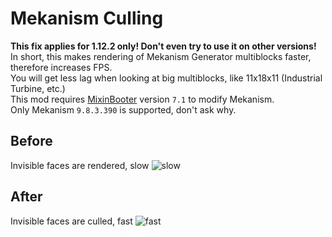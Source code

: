 # Mekanism Culling
**This fix applies for 1.12.2 only! Don't even try to use it on other versions!** \
In short, this makes rendering of Mekanism Generator multiblocks faster, therefore increases FPS. \
You will get less lag when looking at big multiblocks, like 11x18x11 (Industrial Turbine, etc.) \
This mod requires [MixinBooter](https://www.curseforge.com/minecraft/mc-mods/mixin-booter) version `7.1` to modify Mekanism. \
Only Mekanism `9.8.3.390` is supported, don't ask why.

## Before
Invisible faces are rendered, slow
![slow](https://raw.githubusercontent.com/TheAirBlow/MekanismCulling/main/images/slow.gif)

## After
Invisible faces are culled, fast
![fast](https://raw.githubusercontent.com/TheAirBlow/MekanismCulling/main/images/fast.gif)
